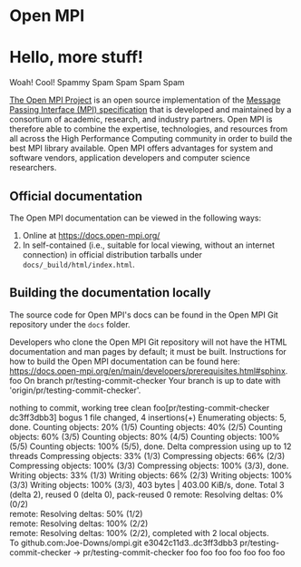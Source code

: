 # Open MPI


# Hello, more stuff!
Woah!
Cool!
Spammy Spam
Spam
Spam
Spam

[The Open MPI Project](https://www.open-mpi.org/) is an open source
implementation of the [Message Passing Interface (MPI)
specification](https://www.mpi-forum.org/docs/) that is developed and
maintained by a consortium of academic, research, and industry
partners.  Open MPI is therefore able to combine the expertise,
technologies, and resources from all across the High Performance
Computing community in order to build the best MPI library available.
Open MPI offers advantages for system and software vendors,
application developers and computer science researchers.

## Official documentation

The Open MPI documentation can be viewed in the following ways:

1. Online at https://docs.open-mpi.org/
1. In self-contained (i.e., suitable for local viewing, without an
   internet connection) in official distribution tarballs under
   `docs/_build/html/index.html`.

## Building the documentation locally

The source code for Open MPI's docs can be found in the Open MPI Git
repository under the `docs` folder.

Developers who clone the Open MPI Git repository will not have the
HTML documentation and man pages by default; it must be built.
Instructions for how to build the Open MPI documentation can be found
here:
https://docs.open-mpi.org/en/main/developers/prerequisites.html#sphinx.
foo On branch pr/testing-commit-checker
Your branch is up to date with 'origin/pr/testing-commit-checker'.

nothing to commit, working tree clean
foo[pr/testing-commit-checker dc3ff3dbb3] bogus
 1 file changed, 4 insertions(+)
Enumerating objects: 5, done.
Counting objects:  20% (1/5)Counting objects:  40% (2/5)Counting objects:  60% (3/5)Counting objects:  80% (4/5)Counting objects: 100% (5/5)Counting objects: 100% (5/5), done.
Delta compression using up to 12 threads
Compressing objects:  33% (1/3)Compressing objects:  66% (2/3)Compressing objects: 100% (3/3)Compressing objects: 100% (3/3), done.
Writing objects:  33% (1/3)Writing objects:  66% (2/3)Writing objects: 100% (3/3)Writing objects: 100% (3/3), 403 bytes | 403.00 KiB/s, done.
Total 3 (delta 2), reused 0 (delta 0), pack-reused 0
remote: Resolving deltas:   0% (0/2)        remote: Resolving deltas:  50% (1/2)        remote: Resolving deltas: 100% (2/2)        remote: Resolving deltas: 100% (2/2), completed with 2 local objects.        
To github.com:Joe-Downs/ompi.git
   e3042c11d3..dc3ff3dbb3  pr/testing-commit-checker -> pr/testing-commit-checker
foo 
foo 
foo 
foo 
foo 
foo 
foo 
